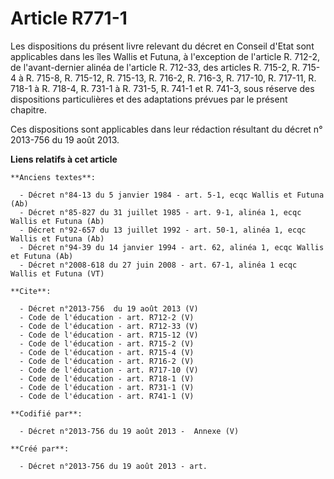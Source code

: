 # Article R771-1

Les dispositions du présent livre relevant du décret en Conseil d'Etat sont applicables dans les îles Wallis et Futuna, à
l'exception de l'article R. 712-2, de l'avant-dernier alinéa de l'article R. 712-33, des articles R. 715-2, R. 715-4 à R.
715-8, R. 715-12, R. 715-13, R. 716-2, R. 716-3, R. 717-10, R. 717-11, R. 718-1 à R. 718-4, R. 731-1 à R. 731-5, R. 741-1 et
R. 741-3, sous réserve des dispositions particulières et des adaptations prévues par le présent chapitre. 

Ces dispositions sont applicables dans leur rédaction résultant du décret n° 2013-756 du 19 août 2013.

**Liens relatifs à cet article**

	**Anciens textes**:

	  - Décret n°84-13 du 5 janvier 1984 - art. 5-1, ecqc Wallis et Futuna (Ab)
	  - Décret n°85-827 du 31 juillet 1985 - art. 9-1, alinéa 1, ecqc Wallis et Futuna (Ab)
	  - Décret n°92-657 du 13 juillet 1992 - art. 50-1, alinéa 1, ecqc Wallis et Futuna (Ab)
	  - Décret n°94-39 du 14 janvier 1994 - art. 62, alinéa 1, ecqc Wallis et Futuna (Ab)
	  - Décret n°2008-618 du 27 juin 2008 - art. 67-1, alinéa 1 ecqc Wallis et Futuna (VT)

	**Cite**:

	  - Décret n°2013-756  du 19 août 2013 (V)
	  - Code de l'éducation - art. R712-2 (V)
	  - Code de l'éducation - art. R712-33 (V)
	  - Code de l'éducation - art. R715-12 (V)
	  - Code de l'éducation - art. R715-2 (V)
	  - Code de l'éducation - art. R715-4 (V)
	  - Code de l'éducation - art. R716-2 (V)
	  - Code de l'éducation - art. R717-10 (V)
	  - Code de l'éducation - art. R718-1 (V)
	  - Code de l'éducation - art. R731-1 (V)
	  - Code de l'éducation - art. R741-1 (V)

	**Codifié par**:

	  - Décret n°2013-756 du 19 août 2013 -  Annexe (V)

	**Créé par**:

	  - Décret n°2013-756 du 19 août 2013 - art.
